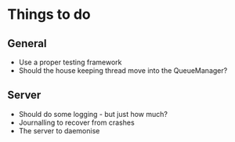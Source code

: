 # Things to do

## General
* Use a proper testing framework
* Should the house keeping thread move into the QueueManager?

## Server
* Should do some logging - but just how much?
* Journalling to recover from crashes
* The server to daemonise
